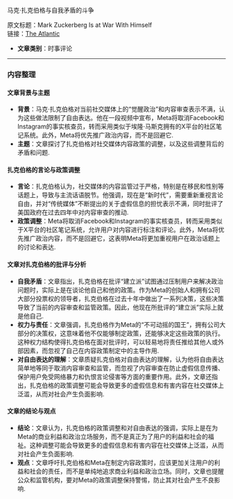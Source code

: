 马克·扎克伯格与自我矛盾的斗争 

  原文标题：Mark Zuckerberg Is at War With Himself  
  链接：[The Atlantic](https://www.theatlantic.com/technology/archive/2025/01/mark-zuckerberg-free-expression/681238/?utm_source=native-share&utm_medium=social&utm_campaign=share) 

- **文章类别**：时事评论 

---

### 内容整理

#### 文章背景与主题
- **背景**：马克·扎克伯格对当前社交媒体上的“觉醒政治”和内容审查表示不满，认为这些做法限制了自由表达。他在一段视频中宣布，Meta将取消Facebook和Instagram的事实核查员，转而采用类似于埃隆·马斯克拥有的X平台的社区笔记系统。此外，Meta将优先推广政治内容，而不是回避它.
- **主题**：文章探讨了扎克伯格对社交媒体内容政策的调整，以及这些调整背后的矛盾和问题.

#### 扎克伯格的言论与政策调整
- **言论**：扎克伯格认为，社交媒体的内容监管过于严格，特别是在移民和性别等话题上，导致与主流话语脱节。他强调，现在是“新时代”，需要重新重视言论自由，并对“传统媒体”不断提出的关于虚假信息的担忧表示不满，同时批评了美国政府在过去四年中对内容审查的推动.
- **政策调整**：Meta将取消Facebook和Instagram的事实核查员，转而采用类似于X平台的社区笔记系统，允许用户对内容进行标注和评论。此外，Meta将优先推广政治内容，而不是回避它，这表明Meta将更加重视用户在政治话题上的讨论和表达.

#### 文章对扎克伯格的批评与分析
- **自我矛盾**：文章指出，扎克伯格在批评“建立派”试图通过压制用户来解决政治问题时，实际上是在谈论他自己和他的政策。作为Meta的创始人和拥有公司大部分投票权的领导者，扎克伯格在过去十年中做出了一系列决策，这些决策导致了当前的内容审查和监管政策。因此，他现在所批评的“建立派”实际上就是他自己.
- **权力与责任**：文章强调，扎克伯格作为Meta的“不可动摇的国王”，拥有公司大部分的决策权，这意味着他不仅能够制定政策，还能够决定这些政策的执行。这种权力结构使得扎克伯格在面对批评时，可以轻易地将责任推给其他人或外部因素，而忽视了自己在内容政策制定中的主导作用.
- **对自由表达的理解**：文章质疑扎克伯格对自由表达的理解，认为他将自由表达简单地等同于取消内容审查和监管，而忽视了内容审查在防止虚假信息传播、保护用户免受网络暴力和仇恨言论侵害等方面的重要作用。此外，文章还指出，扎克伯格的政策调整可能会导致更多的虚假信息和有害内容在社交媒体上泛滥，从而对社会产生负面影响.

#### 文章的结论与观点
- **结论**：文章认为，扎克伯格的政策调整和对自由表达的强调，实际上是在为Meta的商业利益和政治立场服务，而不是真正为了用户的利益和社会的福祉。这种调整可能会导致更多的虚假信息和有害内容在社交媒体上泛滥，从而对社会产生负面影响.
- **观点**：文章呼吁扎克伯格和Meta在制定内容政策时，应该更加关注用户的利益和社会的责任，而不是单纯地追求商业利益和政治立场。同时，文章也提醒公众和监管机构，要对Meta的政策调整保持警惕，防止其对社会产生不良影响.